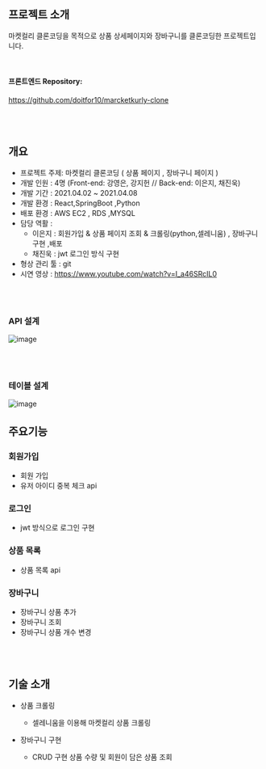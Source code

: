 
<br>
<br>

## 프로젝트 소개 
마켓컬리 클론코딩을 목적으로 상품 상세페이지와 장바구니를 클론코딩한 프로젝트입니다.

<br>

#### 프론트엔드 Repository: 
https://github.com/doitfor10/marcketkurly-clone

<br>
<br>

## 개요
- 프로젝트 주제: 마켓컬리 클론코딩 ( 상품 페이지 , 장바구니 페이지 )
- 개발 인원 : 4명 (Front-end: 강영은, 강지헌 // Back-end: 이은지, 채진욱)
- 개발 기간 : 2021.04.02 ~ 2021.04.08
- 개발 환경 : React,SpringBoot ,Python
- 배포 환경 : AWS EC2 , RDS ,MYSQL
- 담당 역활 : 
  * 이은지 : 회원가입 & 상품 페이지 조회 & 크롤링(python,셀레니움) , 장바구니 구현 ,배포 
  * 채진욱 : jwt 로그인 방식 구현 
- 형상 관리 툴 : git
- 시연 영상 : https://www.youtube.com/watch?v=I_a46SRcIL0

<br>
<br>

### API 설계
![image](https://user-images.githubusercontent.com/78028746/120097230-5283de00-c16a-11eb-88e8-2525662225fe.png)

<br>
<br>

### 테이블 설계 
![image](https://user-images.githubusercontent.com/78028746/120097238-6596ae00-c16a-11eb-92eb-207b48e3181f.png)


## 주요기능

### 회원가입
- 회원 가입 
- 유저 아이디 중복 체크 api

### 로그인
-  jwt 방식으로 로그인 구현
  
### 상품 목록
- 상품 목록 api

### 장바구니
- 장바구니 상품 추가 
- 장바구니 조회
- 장바구니 상품 개수 변경

<br>
<br>

## 기술 소개
- 상품 크롤링
   * 셀레니움을 이용해 마켓컬리 상품 크롤링
 
- 장바구니 구현
  * CRUD 구현 상품 수량 및 회원이 담은 상품 조회 
